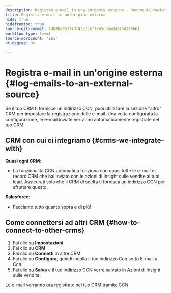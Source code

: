 ```yaml
---
description: Registra e-mail in una sorgente esterna - Documenti Marketo - Documentazione del prodotto
title: Registra e-mail in un'origine esterna
hide: true
hidefromtoc: true
source-git-commit: 1db88a95777df43c3cef7ee5cabada2464329661
workflow-type: tm+mt
source-wordcount: '161'
ht-degree: 0%

---
```


# Registra e-mail in un&#39;origine esterna {#log-emails-to-an-external-source}

Se il tuo CRM ti fornisce un indirizzo CCN, puoi utilizzare la sezione &quot;altro&quot; CRM per impostare la registrazione delle e-mail. Una volta configurata la configurazione, le e-mail inviate verranno automaticamente registrate nel tuo CRM.

## CRM con cui ci integriamo {#crms-we-integrate-with}

**Quasi ogni CRM**:

* La funzionalità CCN automatica funziona con quasi tutte le e-mail di record CRM che hai inviato con le azioni di Insight sulle vendite ai tuoi lead. Assicurati solo che il CRM di scelta ti fornisca un indirizzo CCN per sfruttare questo.

**Salesforce**:

* Facciamo tutto quanto sopra e di più!

## Come connettersi ad altri CRM {#how-to-connect-to-other-crms}

1. Fai clic su **Impostazioni**.
1. Fai clic su **CRM**.
1. Fai clic su **Connetti** in altre CRM.
1. Fai clic su **Configura**, quindi incolla il tuo indirizzo Ccn sotto E-mail a Ccn.
1. Fai clic su **Salva** e il tuo indirizzo CCN verrà salvato in Azioni di Insight sulle vendite.

Le e-mail verranno ora registrate nel tuo CRM tramite CCN.
